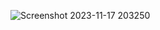 ![Screenshot 2023-11-17 203250](https://github.com/ckv3500/IS218003-final/assets/54951514/7db78f2e-b1aa-40f9-91e8-b3e06da35bc6)
